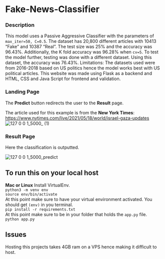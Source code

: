 # Fake-News-Classifier

### Description 
This model uses a Passive Aggressive Classifier with the parameters of ```max_iter=50, C=0.5```. The dataset has 20,800 different articles with 10413 “Fake” and 10387 “Real”. The test size was 25% and the accuracy was 96.43%. Additionally, the K fold accuracy was 96.28% when ```cv=5```. To test the model further, testing was done with a different dataset. Using this dataset, the accuracy was 76.43%. Limitations: The datasets used were from 2016-2018 based on US politics hence the model works best with US political articles. This website was made using Flask as a backend and HTML, CSS and Java Script for frontend and validation.

### Landing Page
The **Predict** button redirects the user to the **Result** page.

The article used for this example is from the **New York Times**: https://www.nytimes.com/live/2021/05/18/world/israel-gaza-updates
![127 0 0 1_5000_ (1)](https://user-images.githubusercontent.com/70055735/118726675-471de200-b84f-11eb-846e-5e2a8ff4ceac.png)


### Result Page
Here the classification is outputted.

![127 0 0 1_5000_predict](https://user-images.githubusercontent.com/70055735/118726696-4edd8680-b84f-11eb-8231-03dd92379a95.png)

## To run this on your local host
**Mac or Linux**
Install VirtualEnv.<br/>
```python3 -m venv env```<br/>
```source env/bin/activate```<br/>
At this point make sure to have your virtual environment activated. You should get ```(env)``` in you terminal.<br/>
```pip install -r requirements.txt```<br/>
At this point make sure to be in your folder that holds the ```app.py``` file.<br/>
```python app.py```


## Issues
Hosting this projects takes 4GB ram on a VPS hence making it difficult to host.
